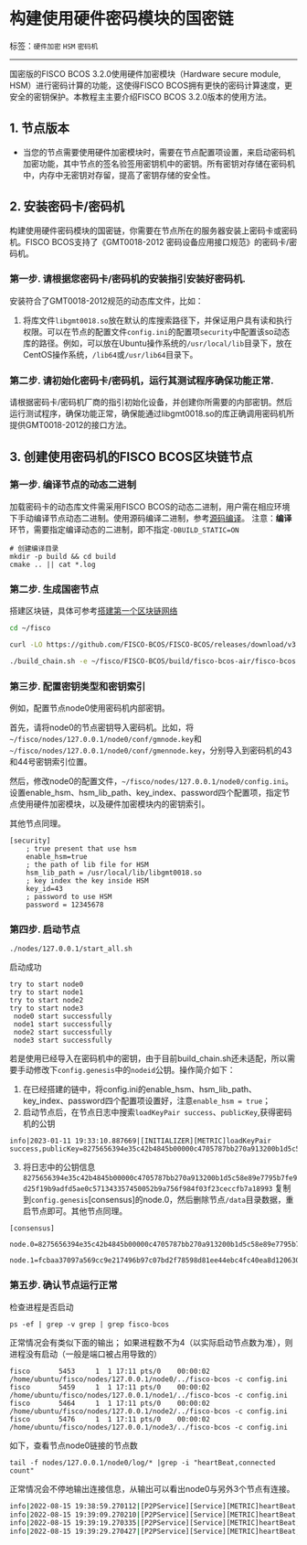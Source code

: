 # 构建使用硬件密码模块的国密链

标签：``硬件加密`` ``HSM`` ``密码机``

---

国密版的FISCO BCOS 3.2.0使用硬件加密模块（Hardware secure module, HSM）进行密码计算的功能，这使得FISCO BCOS拥有更快的密码计算速度，更安全的密钥保护。本教程主主要介绍FISCO BCOS 3.2.0版本的使用方法。

## 1. 节点版本

- 当您的节点需要使用硬件加密模块时，需要在节点配置项设置，来启动密码机加密功能，其中节点的签名验签用密钥机中的密钥。所有密钥对存储在密码机中，内存中无密钥对存留，提高了密钥存储的安全性。


## 2. 安装密码卡/密码机
构建使用硬件密码模块的国密链，你需要在节点所在的服务器安装上密码卡或密码机。FISCO BCOS支持了《GMT0018-2012 密码设备应用接口规范》的密码卡/密码机。

### 第一步. 请根据您密码卡/密码机的安装指引安装好密码机.
安装符合了GMT0018-2012规范的动态库文件，比如：
1. 将库文件``libgmt0018.so``放在默认的库搜索路径下，并保证用户具有读和执行权限。可以在节点的配置文件`config.ini`的配置项`security`中配置该so动态库的路径。例如，可以放在Ubuntu操作系统的``/usr/local/lib``目录下，放在CentOS操作系统，``/lib64``或``/usr/lib64``目录下。

### 第二步. 请初始化密码卡/密码机，运行其测试程序确保功能正常.
请根据密码卡/密码机厂商的指引初始化设备，并创建你所需要的内部密钥。然后运行测试程序，确保功能正常，确保能通过libgmt0018.so的库正确调用密码机所提供GMT0018-2012的接口方法。

## 3. 创建使用密码机的FISCO BCOS区块链节点
### 第一步. 编译节点的动态二进制
加载密码卡的动态库文件需采用FISCO BCOS的动态二进制，用户需在相应环境下手动编译节点动态二进制。使用源码编译二进制，参考[源码编译](https://fisco-bcos-doc.readthedocs.io/zh_CN/latest/docs/tutorial/compile_binary.html)。
注意：**编译**环节，需要指定编译动态的二进制，即不指定`-DBUILD_STATIC=ON`
```shell
# 创建编译目录
mkdir -p build && cd build
cmake .. || cat *.log
```

### 第二步. 生成国密节点
搭建区块链，具体可参考[搭建第一个区块链网络](https://fisco-bcos-doc.readthedocs.io/zh_CN/latest/docs/quick_start/air_installation.html#airfisco-bcos)
```bash
cd ~/fisco

curl -LO https://github.com/FISCO-BCOS/FISCO-BCOS/releases/download/v3.2.0/build_chain.sh && chmod u+x build_chain.sh

./build_chain.sh -e ~/fisco/FISCO-BCOS/build/fisco-bcos-air/fisco-bcos -p 30300,20200 -l 127.0.0.1:4 -s
```
### 第三步. 配置密钥类型和密钥索引
例如，配置节点node0使用密码机内部密钥。

首先，请将node0的节点密钥导入密码机。比如，将``~/fisco/nodes/127.0.0.1/node0/conf/gmnode.key``和``~/fisco/nodes/127.0.0.1/node0/conf/gmennode.key``，分别导入到密码机的43和44号密钥索引位置。

然后，修改node0的配置文件，``~/fisco/nodes/127.0.0.1/node0/config.ini``。设置enable_hsm、hsm_lib_path、key_index、password四个配置项，指定节点使用硬件加密模块，以及硬件加密模块内的密钥索引。

其他节点同理。
```
[security]
    ; true present that use hsm
    enable_hsm=true
    ; the path of lib file for HSM
    hsm_lib_path = /usr/local/lib/libgmt0018.so
    ; key index the key inside HSM
    key_id=43
    ; password to use HSM
    password = 12345678
```

### 第四步. 启动节点
```shell
./nodes/127.0.0.1/start_all.sh 
```
启动成功
```shell
try to start node0
try to start node1
try to start node2
try to start node3
 node0 start successfully
 node1 start successfully
 node2 start successfully
 node3 start successfully
 ```

若是使用已经导入在密码机中的密钥，由于目前build_chain.sh还未适配，所以需要手动修改下`config.genesis`中的`nodeid`公钥。操作简介如下：
1. 在已经搭建的链中，将config.ini的enable_hsm、hsm_lib_path、key_index、password四个配置项设置好，注意`enable_hsm = true`；
2. 启动节点后，在节点日志中搜索`loadKeyPair success`、`publicKey`,获得密码机的公钥
```shell
info|2023-01-11 19:33:10.887669|[INITIALIZER][METRIC]loadKeyPair success,publicKey=8275656394e35c42b4845b00000c4705787bb270a913200b1d5c58e89e7795b7fe9d25f19b9adfd5ae0c571343357450052b9a756f984f03f23ceccfb7a18993
```
3. 将日志中的公钥信息 `8275656394e35c42b4845b00000c4705787bb270a913200b1d5c58e89e7795b7fe9d25f19b9adfd5ae0c571343357450052b9a756f984f03f23ceccfb7a18993` 复制到`config.genesis`[consensus]的node.0，然后删除节点`/data`目录数据，重启节点即可。其他节点同理。
```shell
[consensus]
    node.0=8275656394e35c42b4845b00000c4705787bb270a913200b1d5c58e89e7795b7fe9d25f19b9adfd5ae0c571343357450052b9a756f984f03f23ceccfb7a18993:1
    node.1=fcbaa37097a569cc9e217496b97c07bd2f78598d81ee44ebc4fc40ea8d120630f7cf9d4d9f87fb61716ed49a5c2603e2d7d27bfb0587797752668455d2ebbf26:1

```

 ### 第五步. 确认节点运行正常
 检查进程是否启动

```shell
ps -ef | grep -v grep | grep fisco-bcos
```

正常情况会有类似下面的输出；
如果进程数不为4（以实际启动节点数为准），则进程没有启动（一般是端口被占用导致的）

```shell
fisco       5453     1  1 17:11 pts/0    00:00:02 /home/ubuntu/fisco/nodes/127.0.0.1/node0/../fisco-bcos -c config.ini
fisco       5459     1  1 17:11 pts/0    00:00:02 /home/ubuntu/fisco/nodes/127.0.0.1/node1/../fisco-bcos -c config.ini
fisco       5464     1  1 17:11 pts/0    00:00:02 /home/ubuntu/fisco/nodes/127.0.0.1/node2/../fisco-bcos -c config.ini
fisco       5476     1  1 17:11 pts/0    00:00:02 /home/ubuntu/fisco/nodes/127.0.0.1/node3/../fisco-bcos -c config.ini
```

如下，查看节点node0链接的节点数

```shell
tail -f nodes/127.0.0.1/node0/log/* |grep -i "heartBeat,connected count"
```

正常情况会不停地输出连接信息，从输出可以看出node0与另外3个节点有连接。
```bash
info|2022-08-15 19:38:59.270112|[P2PService][Service][METRIC]heartBeat,connected count=3
info|2022-08-15 19:39:09.270210|[P2PService][Service][METRIC]heartBeat,connected count=3
info|2022-08-15 19:39:19.270335|[P2PService][Service][METRIC]heartBeat,connected count=3
info|2022-08-15 19:39:29.270427|[P2PService][Service][METRIC]heartBeat,connected count=3
```